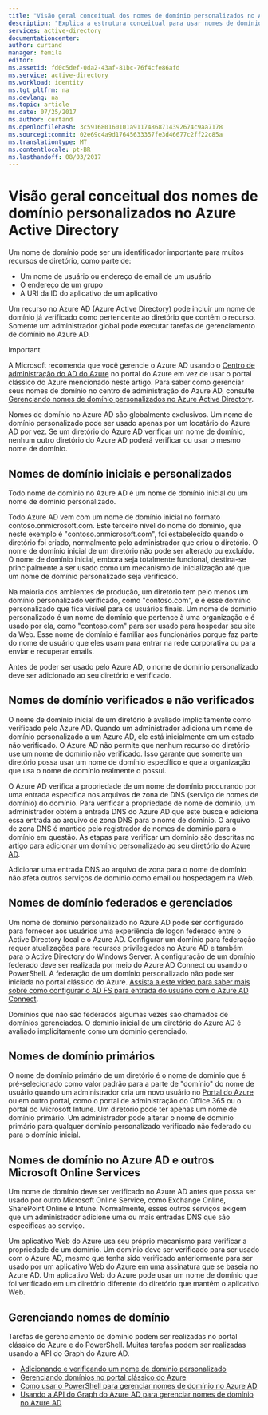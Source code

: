 ```yaml
---
title: "Visão geral conceitual dos nomes de domínio personalizados no Azure Active Directory | Microsoft Docs"
description: "Explica a estrutura conceitual para usar nomes de domínio personalizados no Azure Active Directory, incluindo federação para logon único"
services: active-directory
documentationcenter: 
author: curtand
manager: femila
editor: 
ms.assetid: fd0c5def-0da2-43af-81bc-76f4cfe86afd
ms.service: active-directory
ms.workload: identity
ms.tgt_pltfrm: na
ms.devlang: na
ms.topic: article
ms.date: 07/25/2017
ms.author: curtand
ms.openlocfilehash: 3c591680160101a91174868714392674c9aa7178
ms.sourcegitcommit: 02e69c4a9d17645633357fe3d46677c2ff22c85a
ms.translationtype: MT
ms.contentlocale: pt-BR
ms.lasthandoff: 08/03/2017
---
```

# <a name="conceptual-overview-of-custom-domain-names-in-azure-active-directory"></a>Visão geral conceitual dos nomes de domínio personalizados no Azure Active Directory
Um nome de domínio pode ser um identificador importante para muitos recursos de diretório, como parte de:

* Um nome de usuário ou endereço de email de um usuário
* O endereço de um grupo
* A URI da ID do aplicativo de um aplicativo

Um recurso no Azure AD (Azure Active Directory) pode incluir um nome de domínio já verificado como pertencente ao diretório que contém o recurso. Somente um administrador global pode executar tarefas de gerenciamento de domínio no Azure AD.

> [!IMPORTANT]
> A Microsoft recomenda que você gerencie o Azure AD usando o [Centro de administração do AD do Azure](https://aad.portal.azure.com) no portal do Azure em vez de usar o portal clássico do Azure mencionado neste artigo. Para saber como gerenciar seus nomes de domínio no centro de administração do Azure AD, consulte [Gerenciando nomes de domínio personalizados no Azure Active Directory](active-directory-domains-manage-azure-portal.md).

Nomes de domínio no Azure AD são globalmente exclusivos. Um nome de domínio personalizado pode ser usado apenas por um locatário do Azure AD por vez. Se um diretório do Azure AD verificar um nome de domínio, nenhum outro diretório do Azure AD poderá verificar ou usar o mesmo nome de domínio.

## <a name="initial-and-custom-domain-names"></a>Nomes de domínio iniciais e personalizados
Todo nome de domínio no Azure AD é um nome de domínio inicial ou um nome de domínio personalizado.

Todo Azure AD vem com um nome de domínio inicial no formato contoso.onmicrosoft.com. Este terceiro nível do nome do domínio, que neste exemplo é "contoso.onmicrosoft.com", foi estabelecido quando o diretório foi criado, normalmente pelo administrador que criou o diretório. O nome de domínio inicial de um diretório não pode ser alterado ou excluído. O nome de domínio inicial, embora seja totalmente funcional, destina-se principalmente a ser usado como um mecanismo de inicialização até que um nome de domínio personalizado seja verificado.

Na maioria dos ambientes de produção, um diretório tem pelo menos um domínio personalizado verificado, como "contoso.com", e é esse domínio personalizado que fica visível para os usuários finais. Um nome de domínio personalizado é um nome de domínio que pertence à uma organização e é usado por ela, como "contoso.com" para ser usado para hospedar seu site da Web. Esse nome de domínio é familiar aos funcionários porque faz parte do nome de usuário que eles usam para entrar na rede corporativa ou para enviar e recuperar emails.

Antes de poder ser usado pelo Azure AD, o nome de domínio personalizado deve ser adicionado ao seu diretório e verificado.

## <a name="verified-and-unverified-domain-names"></a>Nomes de domínio verificados e não verificados
O nome de domínio inicial de um diretório é avaliado implicitamente como verificado pelo Azure AD. Quando um administrador adiciona um nome de domínio personalizado a um Azure AD, ele está inicialmente em um estado não verificado. O Azure AD não permite que nenhum recurso do diretório use um nome de domínio não verificado. Isso garante que somente um diretório possa usar um nome de domínio específico e que a organização que usa o nome de domínio realmente o possui.

O Azure AD verifica a propriedade de um nome de domínio procurando por uma entrada específica nos arquivos de zona de DNS (serviço de nomes de domínio) do domínio. Para verificar a propriedade de nome de domínio, um administrador obtém a entrada DNS do Azure AD que este busca e adiciona essa entrada ao arquivo de zona DNS para o nome de domínio. O arquivo de zona DNS é mantido pelo registrador de nomes de domínio para o domínio em questão. As etapas para verificar um domínio são descritas no artigo para [adicionar um domínio personalizado ao seu diretório do Azure AD](active-directory-add-domain.md).

Adicionar uma entrada DNS ao arquivo de zona para o nome de domínio não afeta outros serviços de domínio como email ou hospedagem na Web.

## <a name="federated-and-managed-domain-names"></a>Nomes de domínio federados e gerenciados
Um nome de domínio personalizado no Azure AD pode ser configurado para fornecer aos usuários uma experiência de logon federado entre o Active Directory local e o Azure AD. Configurar um domínio para federação requer atualizações para recursos privilegiados no Azure AD e também para o Active Directory do Windows Server. A configuração de um domínio federado deve ser realizada por meio do Azure AD Connect ou usando o PowerShell. A federação de um domínio personalizado não pode ser iniciada no portal clássico do Azure. [Assista a este vídeo para saber mais sobre como configurar o AD FS para entrada do usuário com o Azure AD Connect](http://channel9.msdn.com/Series/Azure-Active-Directory-Videos-Demos/Configuring-AD-FS-for-user-sign-in-with-Azure-AD-Connect).

Domínios que não são federados algumas vezes são chamados de domínios gerenciados. O domínio inicial de um diretório do Azure AD é avaliado implicitamente como um domínio gerenciado.

## <a name="primary-domain-names"></a>Nomes de domínio primários
O nome de domínio primário de um diretório é o nome de domínio que é pré-selecionado como valor padrão para a parte de "domínio" do nome de usuário quando um administrador cria um novo usuário no [Portal do Azure](https://portal.azure.com/) ou em outro portal, como o portal de administração do Office 365 ou o portal do Microsoft Intune. Um diretório pode ter apenas um nome de domínio primário. Um administrador pode alterar o nome de domínio primário para qualquer domínio personalizado verificado não federado ou para o domínio inicial.

## <a name="domain-names-in-azure-ad-and-other-microsoft-online-services"></a>Nomes de domínio no Azure AD e outros Microsoft Online Services
Um nome de domínio deve ser verificado no Azure AD antes que possa ser usado por outro Microsoft Online Service, como Exchange Online, SharePoint Online e Intune. Normalmente, esses outros serviços exigem que um administrador adicione uma ou mais entradas DNS que são específicas ao serviço.

Um aplicativo Web do Azure usa seu próprio mecanismo para verificar a propriedade de um domínio. Um domínio deve ser verificado para ser usado com o Azure AD, mesmo que tenha sido verificado anteriormente para ser usado por um aplicativo Web do Azure em uma assinatura que se baseia no Azure AD. Um aplicativo Web do Azure pode usar um nome de domínio que foi verificado em um diretório diferente do diretório que mantém o aplicativo Web.

## <a name="managing-domain-names"></a>Gerenciando nomes de domínio
Tarefas de gerenciamento de domínio podem ser realizadas no portal clássico do Azure e do PowerShell. Muitas tarefas podem ser realizadas usando a API do Graph do Azure AD.

* [Adicionando e verificando um nome de domínio personalizado](active-directory-add-domain.md)
* [Gerenciando domínios no portal clássico do Azure](active-directory-add-manage-domain-names.md)
* [Como usar o PowerShell para gerenciar nomes de domínio no Azure AD](https://msdn.microsoft.com/library/azure/e1ef403f-3347-4409-8f46-d72dafa116e0#BKMK_ManageDomains)
* [Usando a API do Graph do Azure AD para gerenciar nomes de domínio no Azure AD](https://msdn.microsoft.com/Library/Azure/Ad/Graph/api/domains-operations)

